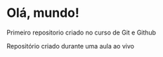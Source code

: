 # Olá, mundo!
 Primeiro repositorio criado no curso de Git e Github

Repositório criado durante uma aula ao vivo

